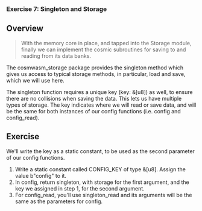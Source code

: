 ### Exercise 7: Singleton and Storage

## Overview
> With the memory core in place, and tapped into the Storage module, finally we can implement the cosmic subroutines for saving to and reading from its data banks.

The cosmwasm_storage package provides the singleton method which gives us access to typical storage methods, in particular, load and save, which we will use here.

The singleton function requires a unique key (key: &[u8]) as well, to ensure there are no collisions when saving the data. This lets us have multiple types of storage. The key indicates where we will read or save data, and will be the same for both instances of our config functions (i.e. config and config_read).


## Exercise
We'll write the key as a static constant, to be used as the second parameter of our config functions.

1. Write a static constant called CONFIG_KEY of type &[u8]. Assign the value b"config" to it.
2. In config, return singleton, with storage for the first argument, and the key we assigned in step 1, for the second argument.
3. For config_read, you'll use singleton_read and its arguments will be the same as the parameters for config.
